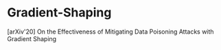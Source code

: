 # Gradient-Shaping
[arXiv'20] On the Effectiveness of Mitigating Data Poisoning Attacks with Gradient Shaping

